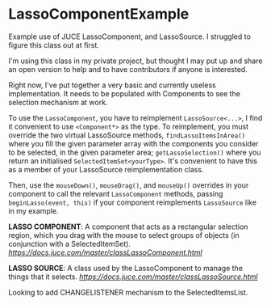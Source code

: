 # LassoComponentExample
Example use of JUCE LassoComponent, and LassoSource. I struggled to figure this class out at first.

I'm using this class in my private project, but thought I may put up and share an open version to help and to have contributors if anyone is interested.

Right now, I've put together a very basic and currently useless implementation. It needs to be populated with Components to see the selection mechanism at work.


To use the `LassoComponent`, you have to reimplement `LassoSource<...>`, I find it convenient to use `<Component*>` as the type. 
To reimplement, you must override the two virtual LassoSource methods, `findLassoItemsInArea()` where you fill the given parameter array with the components you consider to be selected, in the given parameter area; `getLassoSelection()` where you return an initialised `SelectedItemSet<yourType>`. It's convenient to have this as a member of your LassoSource reimplementation class.

Then, use the `mouseDown()`, `mouseDrag()`, and `mouseUp()` overrides in your component to call the relevant `LassoComponent` methods, passing `beginLasso(event, this)` if your component reimplements `LassoSource` like in my example.


**LASSO COMPONENT**: A component that acts as a rectangular selection region, which you drag with the mouse to select groups of objects (in conjunction with a SelectedItemSet).
*https://docs.juce.com/master/classLassoComponent.html*

**LASSO SOURCE**: A class used by the LassoComponent to manage the things that it selects. 
*https://docs.juce.com/master/classLassoSource.html*

Looking to add CHANGELISTENER mechanism to the SelectedItemsList. 
